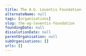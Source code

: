 ```yaml
---
title: The A.G. Leventis Foundation
alternateName: null
tags: [organisations]
slug: the-ag-leventis-foundation
foundingDate: null
dissolutionDate: null
parentOrganisation: null
subOrganisations: []
urls: []
---
```


